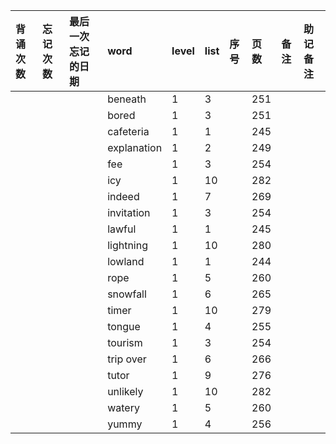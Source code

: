 |背诵次数|忘记次数|最后一次忘记的日期|word|level|list|序号|页数|备注|助记备注|
|:--|:--|:--|:--|:--|:--|:--|:--|:--|:--|
||||beneath|1|3||251|||
||||bored|1|3||251|||
||||cafeteria|1|1||245|||
||||explanation|1|2||249|||
||||fee|1|3||254|||
||||icy|1|10||282|||
||||indeed|1|7||269|||
||||invitation|1|3||254|||
||||lawful|1|1||245|||
||||lightning|1|10||280|||
||||lowland|1|1||244|||
||||rope|1|5||260|||
||||snowfall|1|6||265|||
||||timer|1|10||279|||
||||tongue|1|4||255|||
||||tourism|1|3||254|||
||||trip over|1|6||266|||
||||tutor|1|9||276|||
||||unlikely|1|10||282|||
||||watery|1|5||260|||
||||yummy|1|4||256|||
